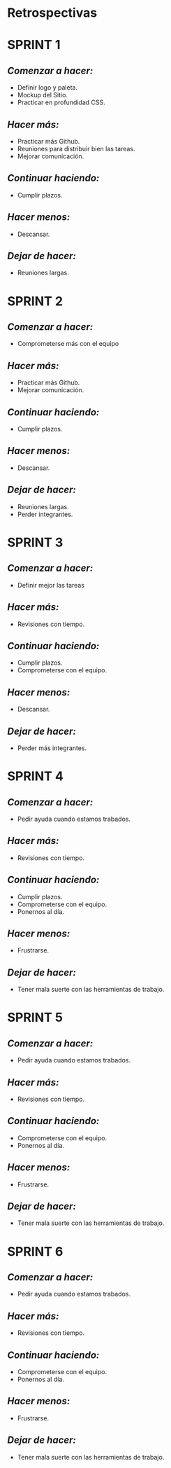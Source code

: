 # Retrospectivas

# SPRINT 1 

## *Comenzar a hacer:*
- Definir logo y paleta.
- Mockup del Sitio.
- Practicar en profundidad CSS.
 
## *Hacer más:*
- Practicar más Github.
- Reuniones para distribuir bien las tareas.
- Mejorar comunicación.

## *Continuar haciendo:*
- Cumplir plazos.

## *Hacer menos:*
- Descansar.

## *Dejar de hacer:*
- Reuniones largas.

# SPRINT 2 

## *Comenzar a hacer:*
- Comprometerse más con el equipo
 
## *Hacer más:*
- Practicar más Github.
- Mejorar comunicación.

## *Continuar haciendo:*
- Cumplir plazos.

## *Hacer menos:*
- Descansar.

## *Dejar de hacer:*
- Reuniones largas.
- Perder integrantes.

# SPRINT 3 

## *Comenzar a hacer:*
- Definir mejor las tareas
 
## *Hacer más:*
- Revisiones con tiempo.

## *Continuar haciendo:*
- Cumplir plazos.
- Comprometerse con el equipo.

## *Hacer menos:*
- Descansar.

## *Dejar de hacer:*
- Perder más integrantes.

# SPRINT 4 

## *Comenzar a hacer:*
- Pedir ayuda cuando estamos trabados.
 
## *Hacer más:*
- Revisiones con tiempo.

## *Continuar haciendo:*
- Cumplir plazos.
- Comprometerse con el equipo.
- Ponernos al día.

## *Hacer menos:*
- Frustrarse.

## *Dejar de hacer:*
- Tener mala suerte con las herramientas de trabajo.

# SPRINT 5 

## *Comenzar a hacer:*
- Pedir ayuda cuando estamos trabados.
 
## *Hacer más:*
- Revisiones con tiempo.

## *Continuar haciendo:*
- Comprometerse con el equipo.
- Ponernos al día.

## *Hacer menos:*
- Frustrarse.

## *Dejar de hacer:*
- Tener mala suerte con las herramientas de trabajo.

# SPRINT 6 

## *Comenzar a hacer:*
- Pedir ayuda cuando estamos trabados.
 
## *Hacer más:*
- Revisiones con tiempo.

## *Continuar haciendo:*
- Comprometerse con el equipo.
- Ponernos al día.

## *Hacer menos:*
- Frustrarse.

## *Dejar de hacer:*
- Tener mala suerte con las herramientas de trabajo.
